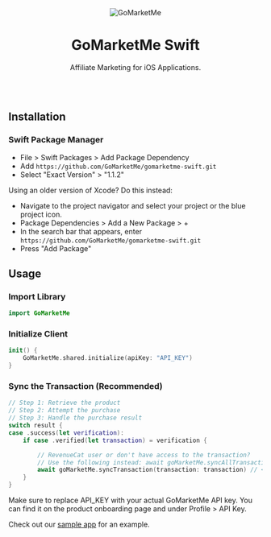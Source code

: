 <div align="center">
    <img src="https://static.gomarketme.net/assets/gmm-icon.png" alt="GoMarketMe"/>
    <br>
    <h1>GoMarketMe Swift</h1>
    <p>Affiliate Marketing for iOS Applications.</p>
    <br>
    <br>
</div>


## Installation

### Swift Package Manager

- File > Swift Packages > Add Package Dependency
- Add `https://github.com/GoMarketMe/gomarketme-swift.git`
- Select "Exact Version" > "1.1.2"



Using an older version of Xcode? Do this instead:

- Navigate to the project navigator and select your project or the blue project icon.
- Package Dependencies > Add a New Package > +
- In the search bar that appears, enter `https://github.com/GoMarketMe/gomarketme-swift.git`
- Press "Add Package"

## Usage

### Import Library

```swift
import GoMarketMe
```

### Initialize Client

```swift
init() {
    GoMarketMe.shared.initialize(apiKey: "API_KEY")
}
```

### Sync the Transaction (Recommended)

```swift
// Step 1: Retrieve the product
// Step 2: Attempt the purchase
// Step 3: Handle the purchase result
switch result { 
case .success(let verification):
    if case .verified(let transaction) = verification {

        // RevenueCat user or don't have access to the transaction? 
        // Use the following instead: await goMarketMe.syncAllTransactions().
        await goMarketMe.syncTransaction(transaction: transaction) // <- add this line for faster processing
    }
}
```

Make sure to replace API_KEY with your actual GoMarketMe API key. You can find it on the product onboarding page and under Profile > API Key.

Check out our <a href="https://github.com/GoMarketMe/gomarketme-swift-sample-app" target="_blank">sample app</a> for an example.